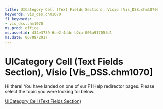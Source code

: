 ```yaml
---
title: UICategory Cell (Text Fields Section), Visio [Vis_DSS.chm1070]
keywords: vis_dss.chm1070
f1_keywords:
- vis_dss.chm1070
ms.prod: office
ms.assetid: 434e3739-6ce2-4ddc-b2ca-006a91705fd1
ms.date: 06/08/2017
---
```



# UICategory Cell (Text Fields Section), Visio [Vis_DSS.chm1070]

Hi there! You have landed on one of our F1 Help redirector pages. Please select the topic you were looking for below.

[UICategory Cell (Text Fields Section)](http://msdn.microsoft.com/library/365f7005-ba34-2311-4c5c-16344962fc3f%28Office.15%29.aspx)

